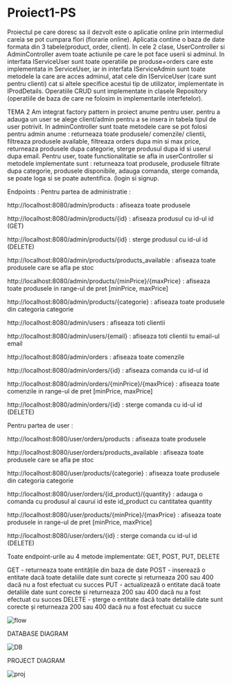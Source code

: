 # Proiect1-PS
Proiectul pe care doresc sa il dezvolt este o aplicatie online prin intermediul careia se pot cumpara flori (florarie online). 
Aplicatia contine o baza de date formata din 3 tabele(product, order, client).
In cele 2 clase, UserController si AdminController avem toate actiunile pe care le pot face userii si adminul.
In interfata IServiceUser sunt toate operatiile pe produse+orders care este implementata in ServiceUser, iar in interfata 
IServiceAdmin sunt toate metodele la care are acces adminul, atat cele din IServiceUser (care sunt pentru clienti) cat si altele
specifice acestui tip de utilizator, implementate in IProdDetails.
Operatiile CRUD sunt implementate in clasele Repository (operatiile de baza de care ne folosim in implementarile interfetelor).

TEMA 2 Am integrat factory pattern in proiect anume pentru user. pentru a adauga un user se alege client/admin pentru a se insera in tabela tipul de user potrivit. In adminController sunt toate metodele care se pot folosi pentru admin anume : returneaza toate produsele/ comenzile/ clientii, filtreaza produsele available, filtreaza orders dupa min si max price, returneaza produsele dupa categorie, sterge produsul dupa id si userul dupa email. Pentru user, toate functionalitatie se afla in userController si metodele implementate sunt : returneaza toat produsele, produsele filtrate dupa categorie, produsele disponibile, adauga comanda, sterge comanda, se poate loga si se poate autentifica. (login si signup.


Endpoints : 
  Pentru partea de administratie : 
 
http://localhost:8080/admin/products : afiseaza toate produsele

http://localhost:8080/admin/products/{id} : afiseaza produsul cu id-ul id (GET)

http://localhost:8080/admin/products/{id} : sterge produsul cu id-ul id (DELETE)

http://localhost:8080/admin/products/products_available : afiseaza toate produsele care se afla pe stoc

http://localhost:8080/admin/products/{minPrice}/{maxPrice} : afiseaza toate produsele in range-ul de pret [minPrice, maxPrice]

http://localhost:8080/admin/products/{categorie} : afiseaza toate produsele din categoria categorie

http://localhost:8080/admin/users : afiseaza toti clientii

http://localhost:8080/admin/users/{email} : afiseaza toti clientii tu email-ul email

http://localhost:8080/admin/orders : afiseaza toate comenzile 

http://localhost:8080/admin/orders/{id} : afiseaza comanda cu id-ul id

http://localhost:8080/admin/orders/{minPrice}/{maxPrice} : afiseaza toate comenzile in range-ul de pret [minPrice, maxPrice]

http://localhost:8080/admin/orders/{id} : sterge comanda cu id-ul id (DELETE)

Pentru partea de user : 

http://localhost:8080/user/orders/products : afiseaza toate produsele

http://localhost:8080/user/orders/products_available : afiseaza toate produsele care se afla pe stoc

http://localhost:8080/user/products/{categorie} : afiseaza toate produsele din categoria categorie

http://localhost:8080/user/orders/{id_product}/{quantity} : adauga o comanda cu produsul al caurui id este id_product cu cantitatea quantity

http://localhost:8080/user/products/{minPrice}/{maxPrice} : afiseaza toate produsele in range-ul de pret [minPrice, maxPrice]

http://localhost:8080/user/orders/{id} : sterge comanda cu id-ul id (DELETE)
                        
Toate endpoint-urile au 4 metode implementate: GET, POST, PUT, DELETE

GET - returneaza toate entitățile din baza de date
POST - inserează o entitate dacă toate detaliile date sunt corecte și returneaza  200 sau 400 dacă nu a fost efectuat cu succes
PUT - actualizează o entitate dacă toate detaliile date sunt corecte și returneaza 200 sau 400 dacă nu a fost efectuat cu succes
DELETE - șterge o entitate dacă toate detaliile date sunt corecte și returneaza 200 sau 400 dacă nu a fost efectuat cu succe  

![flow](https://user-images.githubusercontent.com/72413699/168095340-433a1194-a71d-4502-bbbf-3b5cb6303656.jpg)


DATABASE DIAGRAM 

![DB](https://user-images.githubusercontent.com/72413699/168095497-b7daa14b-340a-40b5-b11c-b49a3b1aad4f.png)


PROJECT DIAGRAM 

![proj](https://user-images.githubusercontent.com/72413699/168095559-876e3156-2a20-4ce0-b1db-b035ddfe043b.png)

    
